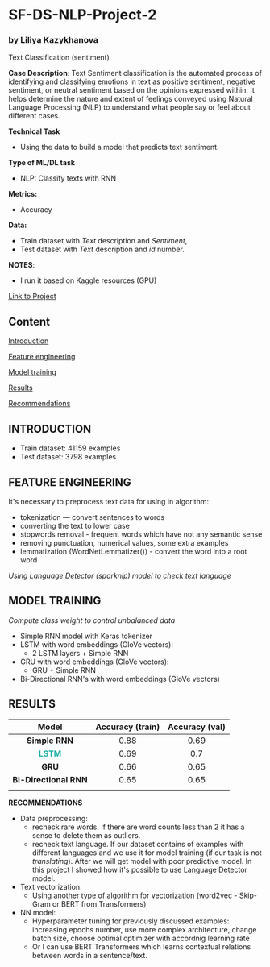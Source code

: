 # SF-DS-NLP-Project-2
### by Liliya Kazykhanova
Text Classification (sentiment)

**Case Description**:
Text Sentiment classification is the automated process of identifying and classifying emotions in text as positive sentiment, negative sentiment, or neutral sentiment based on the opinions expressed within. It helps determine the nature and extent of feelings conveyed using Natural Language Processing (NLP) to understand what people say or feel about different cases.

**Technical Task**
* Using the data to build a model that predicts text sentiment.

**Type of ML/DL task**
* NLP: Classify texts with RNN

**Metrics:**
* Accuracy

**Data:**
* Train dataset with *Text* description and *Sentiment*,
* Test dataset with *Text* description and *id* number.


**NOTES**:
* I run it based on Kaggle resources (GPU)

[Link to Project](https://github.com/LiliyaKazykhanova/SF_DS/tree/main/NLP_PROJECTS/PROJECT_2/project/project-2-text-classification.ipynb)

## Content
[Introduction](https://github.com/LiliyaKazykhanova/SF_DS/tree/main/NLP_PROJECTS/PROJECT_2#Introduction)

[Feature engineering](https://github.com/LiliyaKazykhanova/SF_DS/tree/main/NLP_PROJECTS/PROJECT_2#Feature-engineering:-Text-preprocessing)

[Model training](https://github.com/LiliyaKazykhanova/SF_DS/tree/main/NLP_PROJECTS/PROJECT_2#Model-training)

[Results](https://github.com/LiliyaKazykhanova/SF_DS/tree/main/NLP_PROJECTS/PROJECT_2#Results)

[Recommendations](https://github.com/LiliyaKazykhanova/SF_DS/tree/main/NLP_PROJECTS/PROJECT_2#Recommendations)


## INTRODUCTION
- Train dataset: 41159 examples
- Test dataset: 3798 examples

## **FEATURE ENGINEERING**

It's necessary to preprocess text data for using in algorithm:
- tokenization — convert sentences to words
- converting the text to lower case
- stopwords removal - frequent words which have not any semantic sense
- removing punctuation, numerical values, some extra examples
- lemmatization (WordNetLemmatizer()) - convert the word into a root word

*Using Language Detector (sparknlp) model to check text language*

## **MODEL TRAINING**
*Compute class weight to control unbalanced data*
- Simple RNN model with Keras tokenizer
- LSTM with word embeddings (GloVe vectors):
    - 2 LSTM layers + Simple RNN
- GRU with word embeddings (GloVe vectors):
    - GRU + Simple RNN
- Bi-Directional RNN's with word embeddings (GloVe vectors)

## **RESULTS**

| Model | Accuracy (train) | Accuracy (val) |
| :-: | :-: | :-: |
| **Simple RNN** | 0.88 | 0.69 |
| <font color='LightSeaGreen'>**LSTM**</font> | 0.69 | 0.7 |
| **GRU** | 0.66 | 0.65 |
| **Bi-Directional RNN** | 0.65 | 0.65 |
|  |  |  |

**RECOMMENDATIONS**
* Data preprocessing:
    - recheck rare words. If there are word counts less than 2 it has a sense to delete them as outliers.
    - recheck text language. If our dataset contains of examples with different languages and we use it for model training (if our task is not *translating*). After we will get model with poor predictive model. In this project I showed how it's possible to use Language Detector model.
* Text vectorization:
    - Using another type of algorithm for vectorization (word2vec - Skip-Gram or BERT from Transformers)
* NN model:
    - Hyperparameter tuning for previously discussed examples: increasing epochs number, use more complex architecture, change batch size, choose optimal optimizer with accordnig learning rate
    - Or I can use BERT Transformers which learns contextual relations between words in a sentence/text.